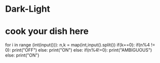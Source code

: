# Dark-Light
# cook your dish here
for i in range (int(input())):
    n,k = map(int,input().split())
    if(k==0):
        if(n%4 != 0):
            print("OFF")
        else:
            print("ON")
    else:
        if(n%4!=0):
            print("AMBIGUOUS")
        else:
            print("ON")
